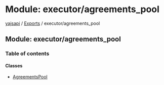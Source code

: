 # Module: executor/agreements\_pool

[yajsapi](../yajsapi.md) / [Exports](./) / executor/agreements\_pool

## Module: executor/agreements\_pool

### Table of contents

#### Classes

* [AgreementsPool](../classes/executor_agreements_pool.agreementspool.md)

